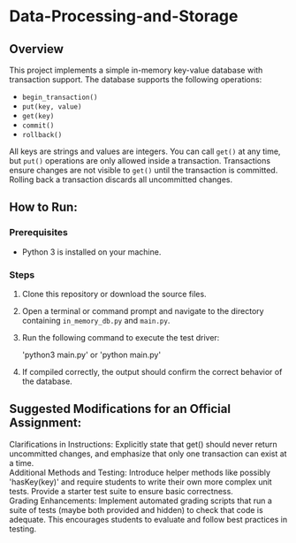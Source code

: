 # Data-Processing-and-Storage

## Overview

This project implements a simple in-memory key-value database with transaction support. The database supports the following operations:

- `begin_transaction()`
- `put(key, value)`
- `get(key)`
- `commit()`
- `rollback()`

All keys are strings and values are integers. You can call `get()` at any time, but `put()` operations are only allowed inside a transaction. Transactions ensure changes are not visible to `get()` until the transaction is committed. Rolling back a transaction discards all uncommitted changes.

## How to Run: 

### Prerequisites
- Python 3 is installed on your machine.

### Steps
1. Clone this repository or download the source files.
2. Open a terminal or command prompt and navigate to the directory containing `in_memory_db.py` and `main.py`.
3. Run the following command to execute the test driver:
   
   'python3 main.py' or 'python main.py'

4. If compiled correctly, the output should confirm the correct behavior of the database.

## Suggested Modifications for an Official Assignment:

Clarifications in Instructions: Explicitly state that get() should never return uncommitted changes, and emphasize that only one transaction can exist at a time.<br >
Additional Methods and Testing: Introduce helper methods like possibly 'hasKey(key)' and require students to write their own more complex unit tests. Provide a starter test suite to ensure basic correctness.<br >
Grading Enhancements: Implement automated grading scripts that run a suite of tests (maybe both provided and hidden) to check that code is adequate. This encourages students to evaluate and follow best practices in testing.<br >
